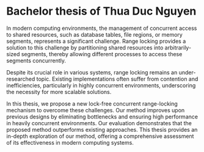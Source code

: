 # Bachelor thesis of Thua Duc Nguyen

In modern computing environments, the management of concurrent access to shared resources, such as database tables, file regions, or memory segments, represents a significant challenge. 
Range locking provides a solution to this challenge by partitioning shared resources into arbitrarily-sized segments, thereby allowing different processes to access these segments concurrently.

Despite its crucial role in various systems, range locking remains an under-researched topic. 
Existing implementations often suffer from contention and inefficiencies, particularly in highly concurrent environments, underscoring the necessity for more scalable solutions.

In this thesis, we propose a new lock-free concurrent range-locking mechanism to overcome these challenges. 
Our method improves upon previous designs by eliminating bottlenecks and ensuring high performance in heavily concurrent environments. 
Our evaluation demonstrates that the proposed method outperforms existing approaches. 
This thesis provides an in-depth exploration of our method, offering a comprehensive assessment of its effectiveness in modern computing systems.



